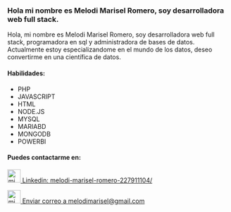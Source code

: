 ### Hola mi nombre es Melodi Marisel Romero, soy desarrolladora web full stack.

Hola, mi nombre es Melodi Marisel Romero, soy desarrolladora web full stack, programadora en sql y administradora de bases de datos. Actualmente estoy especializandome en el mundo de los datos, deseo convertirme en una científica de datos.

#### Habilidades:
* PHP
* JAVASCRIPT
* HTML
* NODE.JS
* MYSQL
* MARIABD
* MONGODB
* POWERBI

#### Puedes contactarme en:

<a href="https://www.linkedin.com/in/melodi-marisel-romero-227911104/" ><image src="/img/linkedin.png" alt="mi dirección de Lindekin" width="30px"> Linkedin: melodi-marisel-romero-227911104/ </a>
  
  
<a href=":mailto:melodimarisel@gmail.com"> <image src="/img/gmail.png" alt="mi Correo Electronico" width="30px"> Enviar correo a melodimarisel@gmail.com </a>


